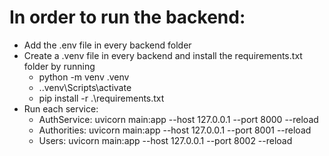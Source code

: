 # In order to run the backend:
- Add the .env file in every backend folder
- Create a .venv file in every backend and install the requirements.txt folder by running
  - python -m venv .venv
  - .\.venv\Scripts\activate
  - pip install -r .\requirements.txt 
- Run each service:
  -  AuthService: uvicorn main:app --host 127.0.0.1 --port 8000 --reload
  -  Authorities: uvicorn main:app --host 127.0.0.1 --port 8001 --reload
  -  Users: uvicorn main:app --host 127.0.0.1 --port 8002 --reload

